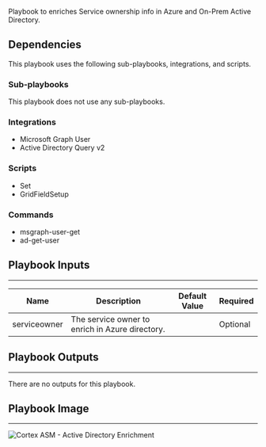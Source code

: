 Playbook to enriches Service ownership info in Azure and On-Prem Active Directory.

## Dependencies

This playbook uses the following sub-playbooks, integrations, and scripts.

### Sub-playbooks

This playbook does not use any sub-playbooks.

### Integrations

* Microsoft Graph User
* Active Directory Query v2

### Scripts

* Set
* GridFieldSetup

### Commands

* msgraph-user-get
* ad-get-user

## Playbook Inputs

---

| **Name** | **Description** | **Default Value** | **Required** |
| --- | --- | --- | --- |
| serviceowner | The service owner to enrich in Azure directory. |  | Optional |

## Playbook Outputs

---
There are no outputs for this playbook.

## Playbook Image

---

![Cortex ASM - Active Directory Enrichment](../doc_files/Cortex_ASM_-_Active_Directory_Enrichment.png)
